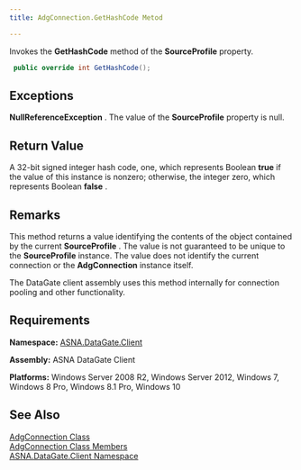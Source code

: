```yaml
---
title: AdgConnection.GetHashCode Metod

---
```


Invokes the <span> **GetHashCode** </span> method of the <span> **SourceProfile** </span> property.

```cs
 public override int GetHashCode();
```


## Exceptions

**NullReferenceException** . The value of the <span> **SourceProfile** </span> property is null. 
## Return Value

A 32-bit signed integer hash code, one, which represents Boolean **true** if the value of this instance is nonzero; otherwise, the integer zero, which represents Boolean **false** . 
## Remarks

This method returns a value identifying the contents of the object contained by the current <span> **SourceProfile** </span>. The value is not guaranteed to be unique to the <span> **SourceProfile** </span> instance. The value does not identify the current connection or the **AdgConnection** instance itself.

The DataGate client assembly uses this method internally for connection pooling and other functionality.
## Requirements

**Namespace:** [ASNA.DataGate.Client](datagate-client-namespace.html) 

**Assembly:** ASNA DataGate Client

**Platforms:** Windows Server 2008 R2, Windows Server 2012, Windows 7, Windows 8 Pro, Windows 8.1 Pro, Windows 10
## See Also


[AdgConnection Class](adg-connection-class.html)
      <br />
[AdgConnection Class Members](adg-connection-members.html)
      <br />
[ASNA.DataGate.Client Namespace](datagate-client-namespace.html)
      <br />

